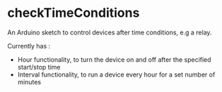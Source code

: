 # checkTimeConditions

An Arduino sketch to control devices after time conditions, e.g a relay.

Currently has : 
- Hour functionality, to turn the device on and off after the specified start/stop time
- Interval functionality, to run a device every hour for a set number of minutes
